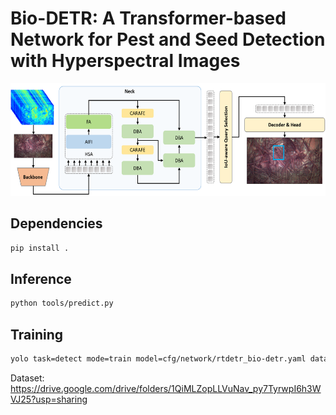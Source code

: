 # Bio-DETR: A Transformer-based Network for Pest and Seed Detection with Hyperspectral Images

<img src="https://github.com/yangdi-cv/Bio-DETR/blob/master/network/bio-detr.png?raw=true" height="180"/>

## Dependencies
```sh
pip install .
```

## Inference
```sh
python tools/predict.py
```

## Training
```sh
yolo task=detect mode=train model=cfg/network/rtdetr_bio-detr.yaml data=cfg/dataset/hsi-bio.yaml batch=16 epochs=300
```

Dataset: https://drive.google.com/drive/folders/1QiMLZopLLVuNav_py7TyrwpI6h3WVJ25?usp=sharing
